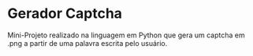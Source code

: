 # Gerador Captcha

Mini-Projeto realizado na linguagem em Python que gera um captcha em .png a partir de uma palavra escrita pelo usuário.
